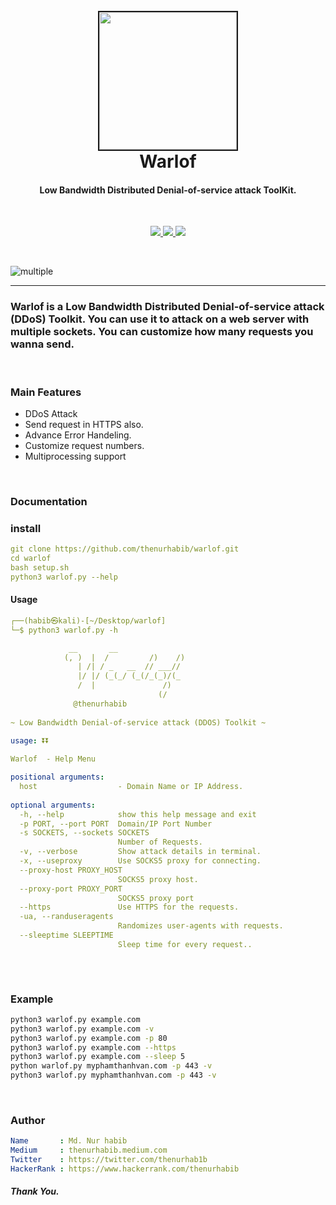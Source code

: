 <h1 align="center">
  <br>
  <a  href="https://github.com/thenurhabib/warlof"><img src="./img/logo.png" width="220px" border="2px" ></a>
  <br>
  Warlof
  <br>
</h1>

<h4 align="center">Low Bandwidth Distributed Denial-of-service attack ToolKit.</h4>

<br>

<p align="center">
  <a href="https://github.com/thenurhabib/warlof/releases">
    <img src="https://img.shields.io/github/release/thenurhabib/warlof.svg">
  </a>
  <a href="https://travis-ci.com/thenurhabib/warlof">
    <img src="https://img.shields.io/travis/com/thenurhabib/warlof.svg">
  </a>
  <a href="https://github.com/thenurhabib/warlof/issues?q=is%3Aissue+is%3Aclosed">
      <img src="https://img.shields.io/github/issues-closed-raw/thenurhabib/warlof.svg">
  </a>
</p>

<br>

![multiple](./img/ss1.png)

<hr>

### Warlof is a Low Bandwidth Distributed Denial-of-service attack (DDoS) Toolkit. You can use it to attack on a web server with multiple sockets. You can customize how many requests you wanna send.

<br>

### Main Features
- DDoS Attack
- Send request in HTTPS also.
- Advance Error Handeling.
- Customize request numbers.
- Multiprocessing support

<br>

### Documentation
### install
```yaml
git clone https://github.com/thenurhabib/warlof.git
cd warlof
bash setup.sh
python3 warlof.py --help
```


#### Usage

```yaml
┌──(habib㉿kali)-[~/Desktop/warlof]
└─$ python3 warlof.py -h                  

             __       __                                                                                                
            (, )  |  /         /)    /)                                                                                 
               | /| / _   __  // ___//                                                                                  
               |/ |/ (_(_/ (_(/_(_)/(_                                                                                  
               /  |               /)                                                                                    
                                 (/                                                                                     
              @thenurhabib                                                                                              
                                                                                                                        
~ Low Bandwidth Denial-of-service attack (DDOS) Toolkit ~                                                               
    
usage: ⏬⏬

Warlof  - Help Menu

positional arguments:
  host                  - Domain Name or IP Address.
                                                                                                                        
optional arguments:                                                                                                     
  -h, --help            show this help message and exit                                                                 
  -p PORT, --port PORT  Domain/IP Port Number                                                                           
  -s SOCKETS, --sockets SOCKETS                                                                                         
                        Number of Requests.                                                                             
  -v, --verbose         Show attack details in terminal.                                                                
  -x, --useproxy        Use SOCKS5 proxy for connecting.                                                                
  --proxy-host PROXY_HOST                                                                                               
                        SOCKS5 proxy host.                                                                              
  --proxy-port PROXY_PORT                                                                                               
                        SOCKS5 proxy port                                                                               
  --https               Use HTTPS for the requests.                                                                     
  -ua, --randuseragents                                                                                                 
                        Randomizes user-agents with requests.                                                           
  --sleeptime SLEEPTIME                                                                                                 
                        Sleep time for every request..                                                                  
                                                                                                                                                     
```
<br>

### Example
```bash 
python3 warlof.py example.com
python3 warlof.py example.com -v
python3 warlof.py example.com -p 80
python3 warlof.py example.com --https
python3 warlof.py example.com --sleep 5
python warlof.py myphamthanhvan.com -p 443 -v
python3 warlof.py myphamthanhvan.com -p 443 -v
```


<br>


### Author
```yaml
Name       : Md. Nur habib
Medium     : thenurhabib.medium.com
Twitter    : https://twitter.com/thenurhab1b
HackerRank : https://www.hackerrank.com/thenurhabib

```

##### Thank You.
